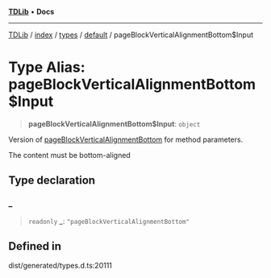 [**TDLib**](../../../../../../README.md) • **Docs**

***

[TDLib](../../../../../../modules.md) / [index](../../../../../README.md) / [types](../../../README.md) / [default](../README.md) / pageBlockVerticalAlignmentBottom$Input

# Type Alias: pageBlockVerticalAlignmentBottom$Input

> **pageBlockVerticalAlignmentBottom$Input**: `object`

Version of [pageBlockVerticalAlignmentBottom](pageBlockVerticalAlignmentBottom.md) for method parameters.

The content must be bottom-aligned

## Type declaration

### \_

> `readonly` **\_**: `"pageBlockVerticalAlignmentBottom"`

## Defined in

dist/generated/types.d.ts:20111

